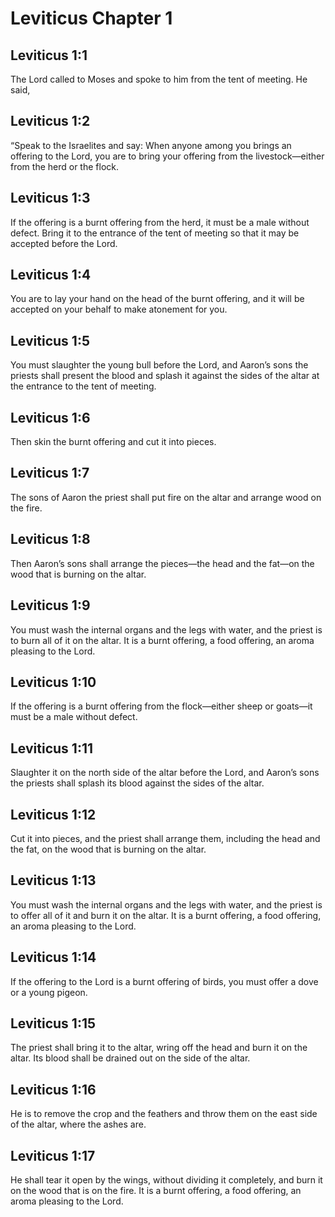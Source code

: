 # Leviticus Chapter 1

## Leviticus 1:1
The Lord called to Moses and spoke to him from the tent of meeting. He said,

## Leviticus 1:2
“Speak to the Israelites and say: When anyone among you brings an offering to the Lord, you are to bring your offering from the livestock—either from the herd or the flock.

## Leviticus 1:3
If the offering is a burnt offering from the herd, it must be a male without defect. Bring it to the entrance of the tent of meeting so that it may be accepted before the Lord.

## Leviticus 1:4
You are to lay your hand on the head of the burnt offering, and it will be accepted on your behalf to make atonement for you.

## Leviticus 1:5
You must slaughter the young bull before the Lord, and Aaron’s sons the priests shall present the blood and splash it against the sides of the altar at the entrance to the tent of meeting.

## Leviticus 1:6
Then skin the burnt offering and cut it into pieces.

## Leviticus 1:7
The sons of Aaron the priest shall put fire on the altar and arrange wood on the fire.

## Leviticus 1:8
Then Aaron’s sons shall arrange the pieces—the head and the fat—on the wood that is burning on the altar.

## Leviticus 1:9
You must wash the internal organs and the legs with water, and the priest is to burn all of it on the altar. It is a burnt offering, a food offering, an aroma pleasing to the Lord.

## Leviticus 1:10
If the offering is a burnt offering from the flock—either sheep or goats—it must be a male without defect.

## Leviticus 1:11
Slaughter it on the north side of the altar before the Lord, and Aaron’s sons the priests shall splash its blood against the sides of the altar.

## Leviticus 1:12
Cut it into pieces, and the priest shall arrange them, including the head and the fat, on the wood that is burning on the altar.

## Leviticus 1:13
You must wash the internal organs and the legs with water, and the priest is to offer all of it and burn it on the altar. It is a burnt offering, a food offering, an aroma pleasing to the Lord.

## Leviticus 1:14
If the offering to the Lord is a burnt offering of birds, you must offer a dove or a young pigeon.

## Leviticus 1:15
The priest shall bring it to the altar, wring off the head and burn it on the altar. Its blood shall be drained out on the side of the altar.

## Leviticus 1:16
He is to remove the crop and the feathers and throw them on the east side of the altar, where the ashes are.

## Leviticus 1:17
He shall tear it open by the wings, without dividing it completely, and burn it on the wood that is on the fire. It is a burnt offering, a food offering, an aroma pleasing to the Lord.

